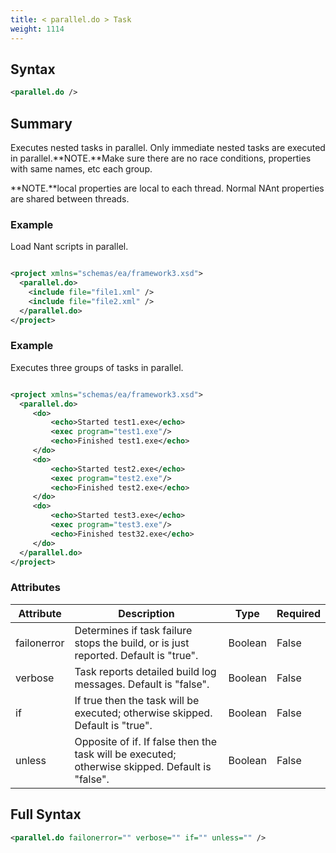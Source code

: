 ```yaml
---
title: < parallel.do > Task
weight: 1114
---
```

## Syntax
```xml
<parallel.do />
```
## Summary ##
Executes nested tasks in parallel. Only immediate nested tasks are executed in parallel.**NOTE.**Make sure there are no race conditions, properties with same names, etc each group.

**NOTE.**local properties are local to each thread. Normal NAnt properties are shared between threads.



### Example ###
Load Nant scripts in parallel.


```xml

<project xmlns="schemas/ea/framework3.xsd">
  <parallel.do>
    <include file="file1.xml" />
    <include file="file2.xml" />
  </parallel.do>
</project>

```


### Example ###
Executes three groups of tasks in parallel.


```xml

<project xmlns="schemas/ea/framework3.xsd">
  <parallel.do>
     <do>
         <echo>Started test1.exe</echo>
         <exec program="test1.exe"/>
         <echo>Finished test1.exe</echo>
     </do>
     <do>
         <echo>Started test2.exe</echo>
         <exec program="test2.exe"/>
         <echo>Finished test2.exe</echo>
     </do>
     <do>
         <echo>Started test3.exe</echo>
         <exec program="test3.exe"/>
         <echo>Finished test32.exe</echo>
     </do>
  </parallel.do>
</project>

```



### Attributes
| Attribute | Description | Type | Required |
| --------- | ----------- | ---- | -------- |
| failonerror | Determines if task failure stops the build, or is just reported. Default is &quot;true&quot;. | Boolean | False |
| verbose | Task reports detailed build log messages.  Default is &quot;false&quot;. | Boolean | False |
| if | If true then the task will be executed; otherwise skipped. Default is &quot;true&quot;. | Boolean | False |
| unless | Opposite of if.  If false then the task will be executed; otherwise skipped. Default is &quot;false&quot;. | Boolean | False |

## Full Syntax
```xml
<parallel.do failonerror="" verbose="" if="" unless="" />
```
